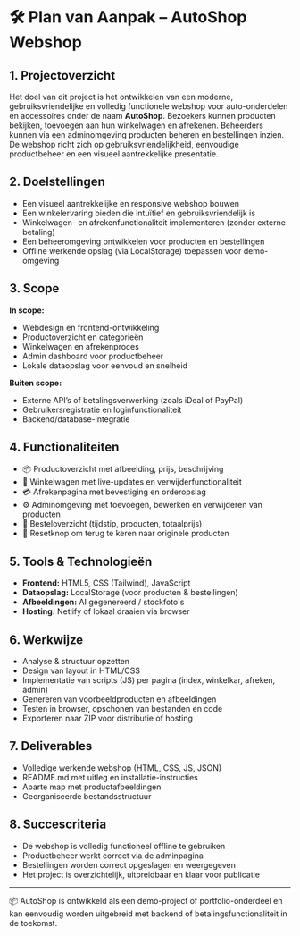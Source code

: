 # 🛠️ Plan van Aanpak – AutoShop Webshop

## 1. Projectoverzicht
Het doel van dit project is het ontwikkelen van een moderne, gebruiksvriendelijke en volledig functionele webshop voor auto-onderdelen en accessoires onder de naam **AutoShop**. Bezoekers kunnen producten bekijken, toevoegen aan hun winkelwagen en afrekenen. Beheerders kunnen via een adminomgeving producten beheren en bestellingen inzien. De webshop richt zich op gebruiksvriendelijkheid, eenvoudige productbeheer en een visueel aantrekkelijke presentatie.

## 2. Doelstellingen
- Een visueel aantrekkelijke en responsive webshop bouwen
- Een winkelervaring bieden die intuïtief en gebruiksvriendelijk is
- Winkelwagen- en afrekenfunctionaliteit implementeren (zonder externe betaling)
- Een beheeromgeving ontwikkelen voor producten en bestellingen
- Offline werkende opslag (via LocalStorage) toepassen voor demo-omgeving

## 3. Scope
**In scope:**
- Webdesign en frontend-ontwikkeling
- Productoverzicht en categorieën
- Winkelwagen en afrekenproces
- Admin dashboard voor productbeheer
- Lokale dataopslag voor eenvoud en snelheid

**Buiten scope:**
- Externe API’s of betalingsverwerking (zoals iDeal of PayPal)
- Gebruikersregistratie en loginfunctionaliteit
- Backend/database-integratie

## 4. Functionaliteiten
- 📦 Productoverzicht met afbeelding, prijs, beschrijving
- 🛒 Winkelwagen met live-updates en verwijderfunctionaliteit
- 💳 Afrekenpagina met bevestiging en orderopslag
- ⚙️ Adminomgeving met toevoegen, bewerken en verwijderen van producten
- 🧾 Besteloverzicht (tijdstip, producten, totaalprijs)
- 🔄 Resetknop om terug te keren naar originele producten

## 5. Tools & Technologieën
- **Frontend:** HTML5, CSS (Tailwind), JavaScript
- **Dataopslag:** LocalStorage (voor producten & bestellingen)
- **Afbeeldingen:** AI gegenereerd / stockfoto's
- **Hosting:** Netlify of lokaal draaien via browser

## 6. Werkwijze
- Analyse & structuur opzetten 
- Design van layout in HTML/CSS 
- Implementatie van scripts (JS) per pagina (index, winkelkar, afreken, admin)
- Genereren van voorbeeldproducten en afbeeldingen
- Testen in browser, opschonen van bestanden en code
- Exporteren naar ZIP voor distributie of hosting

## 7. Deliverables
- Volledige werkende webshop (HTML, CSS, JS, JSON)
- README.md met uitleg en installatie-instructies
- Aparte map met productafbeeldingen
- Georganiseerde bestandsstructuur

## 8. Succescriteria
- De webshop is volledig functioneel offline te gebruiken
- Productbeheer werkt correct via de adminpagina
- Bestellingen worden correct opgeslagen en weergegeven
- Het project is overzichtelijk, uitbreidbaar en klaar voor publicatie

---

📦 AutoShop is ontwikkeld als een demo-project of portfolio-onderdeel en kan eenvoudig worden uitgebreid met backend of betalingsfunctionaliteit in de toekomst.
